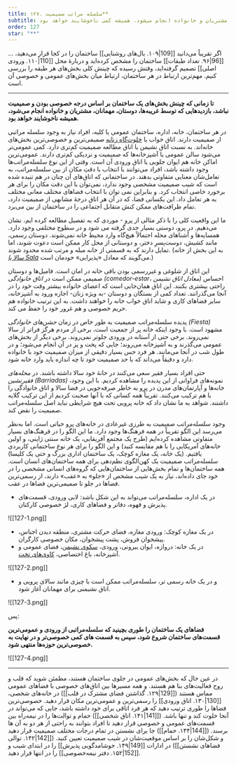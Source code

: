 ```yaml
---
title: ۱۲۷. سلسله مراتب صمیمیت**
subtitle: تا زمانی که چینش بخش‌های یک ساختمان بر اساس درجه خصوصی بودن و محرمیت‌شان نباشد، بازدیدهایی که توسط غریبه‌ها، دوستان، مهمانان، مشتریان و خانواده انجام می‌شود، همیشه کمی ناخوشایند خواهد بود.
order: 127
star: "**"
---
```

… اگر تقریباً می‌دانید [[109|۱۰۹. بال‌های روشنایی]] ساختمان را در کجا قرار می‌دهید، [[96|۹۶. تعداد طبقات]] ساختمان را مشخص کرده‌اید و دربارهٔ محل [[110|۱۱۰. ورودی اصلی]] تصمیم گرفته‌اید، وقتش رسیده که چینش کلی بخش‌های هر طبقه را بررسی کنیم. مهم‌ترین ارتباط در هر ساختمان، ارتباط میان بخش‌های عمومی و خصوصی آن است.

---

**تا زمانی که چینش بخش‌های یک ساختمان بر اساس درجه خصوصی بودن و صمیمیت نباشد، بازدیدهایی که توسط غریبه‌ها، دوستان، مهمانان، مشتریان و خانواده انجام می‌شود، همیشه ناخوشایند خواهد بود.**

در هر ساختمان، خانه، اداره، ساختمان عمومی یا کلبه، افراد نیاز به وجود سلسله مراتبی از صمیمیت دارند. اتاق خواب یا [خلوت‌گاه زنانه](https://en.wikipedia.org/wiki/Boudoir) صمیمی‌ترین و خصوصی‌ترین بخش‌های خانه‌اند. به نسبت اتاق نشیمن یا اتاق مطالعه صمیمیت کم‌تری دارد. کمی عمومی‌تر می‌شود سالن عمومی یا آشپزخانه‌ها که صمیمیت و نزدیکی کم‌تری دارند. عمومی‌ترین اماکن خانه هم ایوان جلویی یا اتاق ورودی آن است. وقتی از این نوع سلسله‌مراتب‌ها وجود داشته باشد، افراد می‌توانند با انتخاب با دقتِ مکان از بین سلسله‌مراتب، به تعامل‌شان معنایی متفاوتی بدهند. در ساختمانی که اتاق‌های آن چنان در هم تنیده شده است که شیب صمیمیت مشخصی وجود ندارد، نمی‌توان با این دقت مکان را برای هر برخورد خاصی انتخاب کرد. و بنابراین نمی توان با انتخاب فضاهای مختلف معانی مختلف به هر تعامل داد. این یکسانی فضا، که در آن هر اتاق درجهٔ مشابهی از صمیمیت دارد، تمام ظرافت‌های ممکن کنش متقابل اجتماعی را در ساختمان از بین می‌برد.

ما این واقعیت کلی را با ذکر مثالی از پرو - موردی که به تفصیل مطالعه کرده ایم، نشان می‌دهیم. در پرو، دوستی بسیار جدی گرفته می شود و در سطوح مختلفی وجود دارد. همسایه‌ها و آشناهای محله احتمالاً هیچ‌گاه وارد محیط خانه نمی‌شوند. دوستان رسمی، مانند کشیش، دوست‌پسرِ دختر، و دوستانی از محل کار ممکن است دعوت شوند، اما تمایل دارند که به قسمتی از خانه مبله و مرتب شده محدود شوند. (به این بخش از خانه *[سالا یا Sala](https://www.merriam-webster.com/dictionary/sala)* می‌گویند که معادل «پذیرایی» خودمان است.)

این اتاق از شلوغی و غیررسمی بودن باقی خانه در امان است. فامیل‌ها و دوستان صمیمی ممکن است در *اتاق خانوادگی (comedor-estar، معادل اتاق نشیمن)* احساس راحتی بیشتری بکنند. این اتاق همان‌جایی است که اعضای خانواده بیشتر وقت خود را در آنجا می‌گذرانند. تعداد کمی از بستگان و دوستان -به ویژه زنان- اجازه ورود به آشپزخانه، سایر فضاهای کاری و شاید اتاق خواب خانه را خواهند داشت. به این ترتیب خانواده هم حریم خصوصی و هم غرور خود را حفظ می کند.

پدیده سلسله‌مراتب صمیمیت به طور خاص در زمان *جشن‌های خانوادگی (Fiesta)* مشهود است. با وجود اینکه خانه پر از جمعیت است، برخی از مردم هرگز فراتر از سالا نمی‌روند. برخی حتی از آستانه در ورودی جلوتر نمی‌روند. برخی دیگر از بخش‌های عمومی می‌گذرند و به آشپزخانه می‌روند؛ جایی که پخت و پز در آن انجام می‌شود؛ و در طول شب در آنجا می‌مانند. هر فرد حس بسیار دقیقی از میزان صمیمیت خود با خانواده دارد و دقیقاً می‌داند که با حد صمیمیت خود تا چه اندازه باید وارد خانه شود.


حتی افراد بسیار فقیر سعی می‌کنند در خانهٔ خود سالا داشته باشند. در *محله‌های فقیرنشین (Barriadas)* نمونه‌های فراوانی از این پدیده را مشاهده کردیم. با این وجود، خانه‌ها و آپارتمان‌های مدرن در پرو به خاطر صرفه‌جویی در فضا سالا و اتاق خانوادگی را با هم ترکیب می‌کنند. تقریباً همه کسانی که با آنها صحبت کردیم از این ترکیب گلایه داشتند. شواهد به ما نشان داد که خانه پرویی تحت هیچ شرایطی نباید اصل سلسله‌مراتب صمیمیت را نقض کند.


وجود سلسله‌مراتب صمیمیت به طرزی غیرعادی در خانه‌های پرو حیاتی است. اما به‌نظر می‌رسد این الگو تقریباً در همه فرهنگ‌ها وجود دارد. ما این الگو را در فرهنگ‌های بسیار متفاوتی مشاهده کرده‌ایم (طرح یک مجتمع آفریقایی، یک خانه سنتی ژاپنی، و اولین خانه‌های آمریکایی را با هم مقایسه کنید) و این الگو را برای هر نوع ساختمانی کاربردی یافتیم. (یک خانه، یک مغازه کوچک، یک ساختمان اداری بزرگ و حتی یک کلیسا) سلسله‌مراتب صمیمیت یک کهن‌الگوی نظم‌دهی برای همه ساختمان‌های انسان است. همه ساختمان‌ها و تمام بخش‌هایی از ساختمان‌هایی که گروه‌های انسانی مشخصی را در خود جای داده‌اند، نیاز به یک شیب مشخص از «جلو» به «عقب» دارند، از رسمی‌ترین فضاها در جلو تا صمیمی‌ترین فضاها در عقب.

- در یک اداره، سلسله‌مراتب می‌تواند به این شکل باشد: لابی ورودی، قسمت‌های پذیرش و قهوه، دفاتر و فضاهای کاری، لژ خصوصی کارکنان.

![[127-1.png]]

- در یک مغازه کوچک: ورودی مغازه، فضای حرکت مشتری، منطقه دیدن اجناس، پیشخوان فروش، پشت پیشخوان، مکان خصوصی کارگران.
- در یک خانه: دروازه، ایوان بیرونی، ورودی، [سکوی نشیمن](https://www.treesdalelandscape.com/what-is-a-sitting-wall/)، فضای عمومی و آشپزخانه، باغ اختصاصی، [کاوی‌های تخت](https://www.apartmenttherapy.com/small-bedroom-solutions-cozy-bed-nooks-241801).

![[127-2.png]]

- و در یک خانه رسمی تر، سلسله‌مراتب ممکن است با چیزی مانند سالای پرویی و اتاق نشیمنی برای مهمانان آغاز شود.

![[127-3.png]]

پس:

**فضاهای یک ساختمان را طوری بچینید که سلسله‌مراتبی از ورودی و عمومی‌ترین قسمت‌های ساختمان شروع شود، سپس به قسمت های کمی خصوصی‌تر و در نهایت به خصوصی‌ترین حوزه‌ها منتهی شود.**

![[127-4.png]]

---

در عین حال که بخش‌های عمومی در جلوی ساختمان هستند، مطمئن شوید که قلب و روح فعالیت‌های بنا هم هستند. و همه مسیرها بین اتاق‌های خصوصی با فضاهای عمومی مماس هستند ([[129|۱۲۹. گذاشتن فضای مشترک در قلب]]) در خانه‌های شخصی، [[130|۱۳۰. اتاق ورودی]] را رسمی‌ترین و عمومی‌ترین مکان قرار دهید. خصوصی‌ترین فضاها را طوری ترتیب دهید که هر فرد اتاقی برای خود داشته باشد، جایی که می‌تواند در آنجا خلوت کند و تنها باشد. ([[141|۱۴۱. اتاق شخصی]]) حمام و توالت‌ها را در نیمه‌راه بین قسمت‌های عمومی و خصوصی قرار دهید تا افراد بتوانند به راحتی از هر دو به آن ها برسند. ([[144|۱۴۴. حمام]]) جا برای نشستن در تمام درجات مختلف صمیمیت قرار دهید و شکل‌شان را بر اساس موقعیت‌شان در شیب صمیمیت تعیین کنید. ([[142|۱۴۲. توالی فضاهای نشستن]]) در ادارات [[149|۱۴۹. خوشامدگویی پذیرش]] را در ابتدای شیب و [[152|۱۵۲. دفتر نیمه‌خصوصی]] را در انتها قرار دهید.








